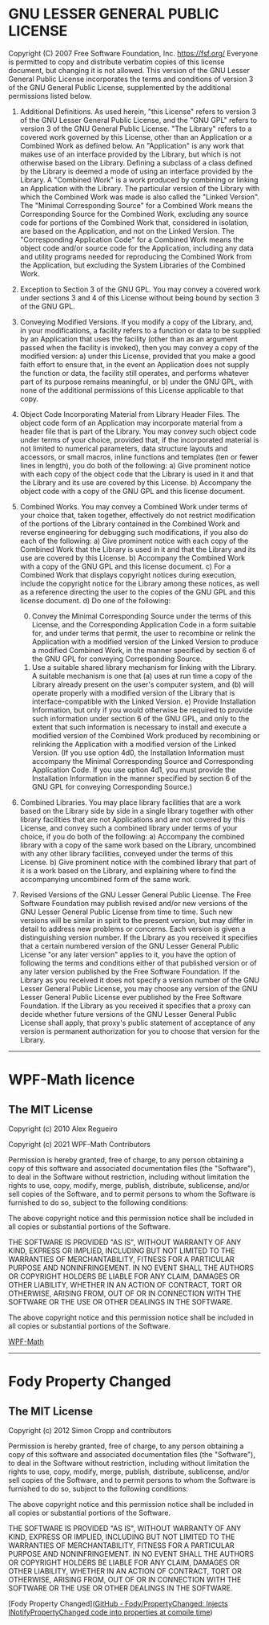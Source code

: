 # GNU LESSER GENERAL PUBLIC LICENSE

Copyright (C) 2007 Free Software Foundation, Inc. <https://fsf.org/>
 Everyone is permitted to copy and distribute verbatim copies
 of this license document, but changing it is not allowed.
  This version of the GNU Lesser General Public License incorporates
the terms and conditions of version 3 of the GNU General Public
License, supplemented by the additional permissions listed below.

1. Additional Definitions.
     As used herein, "this License" refers to version 3 of the GNU Lesser
   General Public License, and the "GNU GPL" refers to version 3 of the GNU
   General Public License.
     "The Library" refers to a covered work governed by this License,
   other than an Application or a Combined Work as defined below.
     An "Application" is any work that makes use of an interface provided
   by the Library, but which is not otherwise based on the Library.
   Defining a subclass of a class defined by the Library is deemed a mode
   of using an interface provided by the Library.
     A "Combined Work" is a work produced by combining or linking an
   Application with the Library.  The particular version of the Library
   with which the Combined Work was made is also called the "Linked
   Version".
     The "Minimal Corresponding Source" for a Combined Work means the
   Corresponding Source for the Combined Work, excluding any source code
   for portions of the Combined Work that, considered in isolation, are
   based on the Application, and not on the Linked Version.
     The "Corresponding Application Code" for a Combined Work means the
   object code and/or source code for the Application, including any data
   and utility programs needed for reproducing the Combined Work from the
   Application, but excluding the System Libraries of the Combined Work.

2. Exception to Section 3 of the GNU GPL.
   You may convey a covered work under sections 3 and 4 of this License
   without being bound by section 3 of the GNU GPL.

3. Conveying Modified Versions.
   If you modify a copy of the Library, and, in your modifications, a
   facility refers to a function or data to be supplied by an Application
   that uses the facility (other than as an argument passed when the
   facility is invoked), then you may convey a copy of the modified
   version:
   a) under this License, provided that you make a good faith effort to
   ensure that, in the event an Application does not supply the
   function or data, the facility still operates, and performs
   whatever part of its purpose remains meaningful, or
   b) under the GNU GPL, with none of the additional permissions of
   this License applicable to that copy.

4. Object Code Incorporating Material from Library Header Files.
   The object code form of an Application may incorporate material from
   a header file that is part of the Library.  You may convey such object
   code under terms of your choice, provided that, if the incorporated
   material is not limited to numerical parameters, data structure
   layouts and accessors, or small macros, inline functions and templates
   (ten or fewer lines in length), you do both of the following:
   a) Give prominent notice with each copy of the object code that the
   Library is used in it and that the Library and its use are
   covered by this License.
   b) Accompany the object code with a copy of the GNU GPL and this license
   document.

5. Combined Works.
   You may convey a Combined Work under terms of your choice that,
   taken together, effectively do not restrict modification of the
   portions of the Library contained in the Combined Work and reverse
   engineering for debugging such modifications, if you also do each of
   the following:
   a) Give prominent notice with each copy of the Combined Work that
   the Library is used in it and that the Library and its use are
   covered by this License.
   b) Accompany the Combined Work with a copy of the GNU GPL and this license
   document.
   c) For a Combined Work that displays copyright notices during
   execution, include the copyright notice for the Library among
   these notices, as well as a reference directing the user to the
   copies of the GNU GPL and this license document.
   d) Do one of the following:
   
   0) Convey the Minimal Corresponding Source under the terms of this
      License, and the Corresponding Application Code in a form
      suitable for, and under terms that permit, the user to
      recombine or relink the Application with a modified version of
      the Linked Version to produce a modified Combined Work, in the
      manner specified by section 6 of the GNU GPL for conveying
      Corresponding Source.
   1) Use a suitable shared library mechanism for linking with the
      Library.  A suitable mechanism is one that (a) uses at run time
      a copy of the Library already present on the user's computer
      system, and (b) will operate properly with a modified version
      of the Library that is interface-compatible with the Linked
      Version.
      e) Provide Installation Information, but only if you would otherwise
      be required to provide such information under section 6 of the
      GNU GPL, and only to the extent that such information is
      necessary to install and execute a modified version of the
      Combined Work produced by recombining or relinking the
      Application with a modified version of the Linked Version. (If
      you use option 4d0, the Installation Information must accompany
      the Minimal Corresponding Source and Corresponding Application
      Code. If you use option 4d1, you must provide the Installation
      Information in the manner specified by section 6 of the GNU GPL
      for conveying Corresponding Source.)

6. Combined Libraries.
   You may place library facilities that are a work based on the
   Library side by side in a single library together with other library
   facilities that are not Applications and are not covered by this
   License, and convey such a combined library under terms of your
   choice, if you do both of the following:
   a) Accompany the combined library with a copy of the same work based
   on the Library, uncombined with any other library facilities,
   conveyed under the terms of this License.
   b) Give prominent notice with the combined library that part of it
   is a work based on the Library, and explaining where to find the
   accompanying uncombined form of the same work.

7. Revised Versions of the GNU Lesser General Public License.
   The Free Software Foundation may publish revised and/or new versions
   of the GNU Lesser General Public License from time to time. Such new
   versions will be similar in spirit to the present version, but may
   differ in detail to address new problems or concerns.
   Each version is given a distinguishing version number. If the
   Library as you received it specifies that a certain numbered version
   of the GNU Lesser General Public License "or any later version"
   applies to it, you have the option of following the terms and
   conditions either of that published version or of any later version
   published by the Free Software Foundation. If the Library as you
   received it does not specify a version number of the GNU Lesser
   General Public License, you may choose any version of the GNU Lesser
   General Public License ever published by the Free Software Foundation.
   If the Library as you received it specifies that a proxy can decide
   whether future versions of the GNU Lesser General Public License shall
   apply, that proxy's public statement of acceptance of any version is
   permanent authorization for you to choose that version for the
   Library.

-----

# WPF-Math licence

## The MIT License

Copyright (c) 2010 Alex Regueiro

Copyright (c) 2021 WPF-Math Contributors

Permission is hereby granted, free of charge, to any person obtaining a copy of this software and associated documentation files (the "Software"), to deal in the Software without restriction, including without limitation the rights to use, copy, modify, merge, publish, distribute, sublicense, and/or sell copies of the Software, and to permit persons to whom the Software is furnished to do so, subject to the following conditions:

The above copyright notice and this permission notice shall be included in
all copies or substantial portions of the Software.

THE SOFTWARE IS PROVIDED "AS IS", WITHOUT WARRANTY OF ANY KIND, EXPRESS OR
IMPLIED, INCLUDING BUT NOT LIMITED TO THE WARRANTIES OF MERCHANTABILITY,
FITNESS FOR A PARTICULAR PURPOSE AND NONINFRINGEMENT. IN NO EVENT SHALL THE
AUTHORS OR COPYRIGHT HOLDERS BE LIABLE FOR ANY CLAIM, DAMAGES OR OTHER
LIABILITY, WHETHER IN AN ACTION OF CONTRACT, TORT OR OTHERWISE, ARISING FROM,
OUT OF OR IN CONNECTION WITH THE SOFTWARE OR THE USE OR OTHER DEALINGS IN
THE SOFTWARE.

The above copyright notice and this permission notice shall be included in all copies or substantial portions of the Software.

[WPF-Math](https://github.com/ForNeVeR/wpf-math)



----

# Fody Property Changed

## The MIT License

Copyright (c) 2012 Simon Cropp and contributors

Permission is hereby granted, free of charge, to any person obtaining a copy
of this software and associated documentation files (the "Software"), to deal
in the Software without restriction, including without limitation the rights
to use, copy, modify, merge, publish, distribute, sublicense, and/or sell
copies of the Software, and to permit persons to whom the Software is
furnished to do so, subject to the following conditions:

The above copyright notice and this permission notice shall be included in
all copies or substantial portions of the Software.

THE SOFTWARE IS PROVIDED "AS IS", WITHOUT WARRANTY OF ANY KIND, EXPRESS OR
IMPLIED, INCLUDING BUT NOT LIMITED TO THE WARRANTIES OF MERCHANTABILITY,
FITNESS FOR A PARTICULAR PURPOSE AND NONINFRINGEMENT. IN NO EVENT SHALL THE
AUTHORS OR COPYRIGHT HOLDERS BE LIABLE FOR ANY CLAIM, DAMAGES OR OTHER
LIABILITY, WHETHER IN AN ACTION OF CONTRACT, TORT OR OTHERWISE, ARISING FROM,
OUT OF OR IN CONNECTION WITH THE SOFTWARE OR THE USE OR OTHER DEALINGS IN
THE SOFTWARE.

[Fody Property Changed]([GitHub - Fody/PropertyChanged: Injects INotifyPropertyChanged code into properties at compile time](https://github.com/Fody/PropertyChanged))
